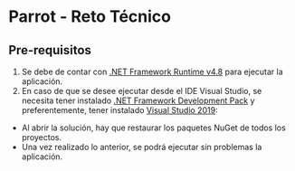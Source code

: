 # Parrot - Reto Técnico

## Pre-requisitos

1. Se debe de contar con [.NET Framework Runtime v4.8](https://dotnet.microsoft.com/download/dotnet-framework/thank-you/net48-web-installer) para ejecutar la aplicación.
2. En caso de que se desee ejecutar desde el IDE Visual Studio, se necesita tener instalado [.NET Framework Development Pack](https://dotnet.microsoft.com/download/dotnet-framework/thank-you/net48-developer-pack-offline-installer) y preferentemente, tener instalado [Visual Studio 2019](https://visualstudio.microsoft.com/thank-you-downloading-visual-studio/?sku=Community&rel=16):
  - Al abrir la solución, hay que restaurar los paquetes NuGet de todos los proyectos.
  - Una vez realizado lo anterior, se podrá ejecutar sin problemas la aplicación.
